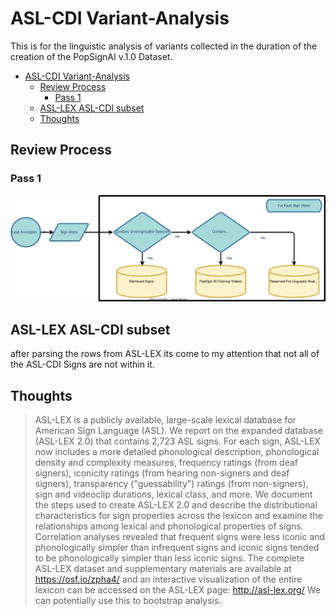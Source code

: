 # ASL-CDI Variant-Analysis
This is for the linguistic analysis of variants collected in the duration of the creation of the PopSignAI v.1.0 Dataset.

- [ASL-CDI Variant-Analysis](#asl-cdi-variant-analysis)
  - [Review Process](#review-process)
    - [Pass 1](#pass-1)
  - [ASL-LEX ASL-CDI subset](#asl-lex-asl-cdi-subset)
  - [Thoughts](#thoughts)

## Review Process 
### Pass 1
![](figures/1st_pass.drawio.svg)


## ASL-LEX ASL-CDI subset 
after parsing the rows from ASL-LEX its come to my attention that not all of the ASL-CDI Signs are not within it. 


## Thoughts
>ASL-LEX is a publicly available, large-scale lexical database for American Sign Language (ASL). We report on the expanded database (ASL-LEX 2.0) that contains 2,723 ASL signs. For each sign, ASL-LEX now includes a more detailed phonological description, phonological density and complexity measures, frequency ratings (from deaf signers), iconicity ratings (from hearing non-signers and deaf signers), transparency ("guessability") ratings (from non-signers), sign and videoclip durations, lexical class, and more. We document the steps used to create ASL-LEX 2.0 and describe the distributional characteristics for sign properties across the lexicon and examine the relationships among lexical and phonological properties of signs. Correlation analyses revealed that frequent signs were less iconic and phonologically simpler than infrequent signs and iconic signs tended to be phonologically simpler than less iconic signs. The complete ASL-LEX dataset and supplementary materials are available at https://osf.io/zpha4/ and an interactive visualization of the entire lexicon can be accessed on the ASL-LEX page: http://asl-lex.org/
We can potentially use this to bootstrap analysis.

